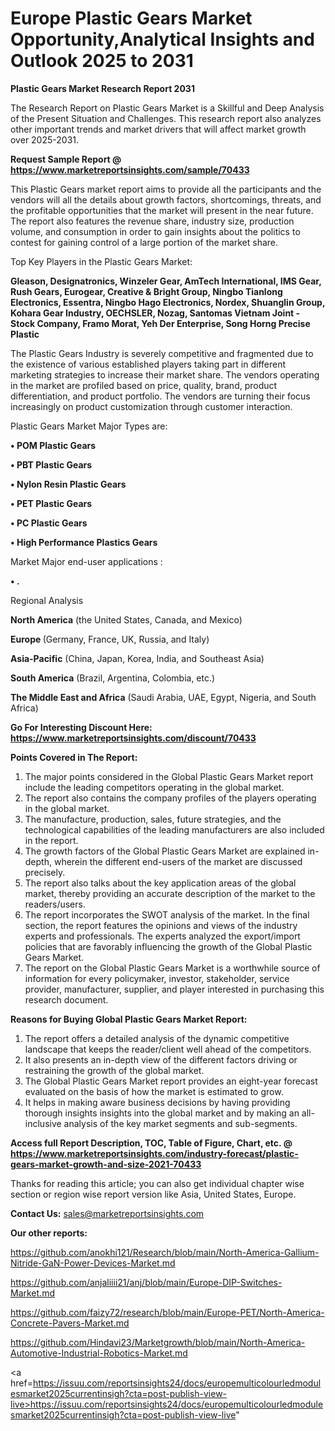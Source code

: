  # Europe Plastic Gears Market Opportunity,Analytical Insights and Outlook 2025 to 2031

<strong>Plastic Gears Market Research Report 2031</strong>

The Research Report on Plastic Gears Market is a Skillful and Deep Analysis of the Present Situation and Challenges. This research report also analyzes other important trends and market drivers that will affect market growth over 2025-2031.

<strong>Request Sample Report @ <a href=https://www.marketreportsinsights.com/sample/70433>https://www.marketreportsinsights.com/sample/70433</a></strong>

This Plastic Gears market report aims to provide all the participants and the vendors will all the details about growth factors, shortcomings, threats, and the profitable opportunities that the market will present in the near future. The report also features the revenue share, industry size, production volume, and consumption in order to gain insights about the politics to contest for gaining control of a large portion of the market share.

Top Key Players in the Plastic Gears Market:

<strong>Gleason, Designatronics, Winzeler Gear, AmTech International, IMS Gear, Rush Gears, Eurogear, Creative & Bright Group, Ningbo Tianlong Electronics, Essentra, Ningbo Hago Electronics, Nordex, Shuanglin Group, Kohara Gear Industry, OECHSLER, Nozag, Santomas Vietnam Joint - Stock Company, Framo Morat, Yeh Der Enterprise, Song Horng Precise Plastic</strong>

The Plastic Gears Industry is severely competitive and fragmented due to the existence of various established players taking part in different marketing strategies to increase their market share. The vendors operating in the market are profiled based on price, quality, brand, product differentiation, and product portfolio. The vendors are turning their focus increasingly on product customization through customer interaction.

Plastic Gears Market Major Types are:

<strong>• POM Plastic Gears

• PBT Plastic Gears

• Nylon Resin Plastic Gears

• PET Plastic Gears

• PC Plastic Gears

• High Performance Plastics Gears</strong>

Market Major end-user applications :

<strong>• .</strong>

Regional Analysis

</u><strong><b>North America</b></strong> (the United States, Canada, and Mexico)

<strong><b>Europe </b></strong>(Germany, France, UK, Russia, and Italy)

<strong><b>Asia-Pacific</b></strong> (China, Japan, Korea, India, and Southeast Asia)

<strong><b>South America</b></strong> (Brazil, Argentina, Colombia, etc.)

<strong><b>The Middle East and Africa</b></strong> (Saudi Arabia, UAE, Egypt, Nigeria, and South Africa)

<strong>Go For Interesting Discount Here: <a href=https://www.marketreportsinsights.com/discount/70433>https://www.marketreportsinsights.com/discount/70433</a></strong>

<strong>Points Covered in The Report:</strong>
<ol>
  <li>The major points considered in the Global Plastic Gears Market report include the leading competitors operating in the global market.</li>
  <li>The report also contains the company profiles of the players operating in the global market.</li>
  <li>The manufacture, production, sales, future strategies, and the technological capabilities of the leading manufacturers are also included in the report.</li>
  <li>The growth factors of the Global Plastic Gears Market are explained in-depth, wherein the different end-users of the market are discussed precisely.</li>
  <li>The report also talks about the key application areas of the global market, thereby providing an accurate description of the market to the readers/users.</li>
  <li>The report incorporates the SWOT analysis of the market. In the final section, the report features the opinions and views of the industry experts and professionals. The experts analyzed the export/import policies that are favorably influencing the growth of the Global Plastic Gears Market.</li>
  <li>The report on the Global Plastic Gears Market is a worthwhile source of information for every policymaker, investor, stakeholder, service provider, manufacturer, supplier, and player interested in purchasing this research document.</li>
</ol>
<strong>Reasons for Buying Global Plastic Gears Market Report:</strong>

<ol>
  <li>The report offers a detailed analysis of the dynamic competitive landscape that keeps the reader/client well ahead of the competitors.</li>
  <li>It also presents an in-depth view of the different factors driving or restraining the growth of the global market.</li>
  <li>The Global Plastic Gears Market report provides an eight-year forecast evaluated on the basis of how the market is estimated to grow.</li>
  <li>It helps in making aware business decisions by having providing thorough insights insights into the global market and by making an all-inclusive analysis of the key market segments and sub-segments.</li>
</ol>
<strong>Access full Report Description, TOC, Table of Figure, Chart, etc. @ <a href=https://www.marketreportsinsights.com/industry-forecast/plastic-gears-market-growth-and-size-2021-70433>https://www.marketreportsinsights.com/industry-forecast/plastic-gears-market-growth-and-size-2021-70433</a></strong>


Thanks for reading this article; you can also get individual chapter wise section or region wise report version like Asia, United States, Europe.

<strong>Contact Us:</strong>
sales@marketreportsinsights.com

<strong>Our other reports:</strong>

<a href=https://github.com/anokhi121/Research/blob/main/North-America-Gallium-Nitride-GaN-Power-Devices-Market.md>https://github.com/anokhi121/Research/blob/main/North-America-Gallium-Nitride-GaN-Power-Devices-Market.md</a>

<a href=https://github.com/anjaliiii21/anj/blob/main/Europe-DIP-Switches-Market.md>https://github.com/anjaliiii21/anj/blob/main/Europe-DIP-Switches-Market.md</a>

<a href=https://github.com/faizy72/research/blob/main/Europe-PET/North-America-Concrete-Pavers-Market.md>https://github.com/faizy72/research/blob/main/Europe-PET/North-America-Concrete-Pavers-Market.md</a>

<a href=https://github.com/Hindavi23/Marketgrowth/blob/main/North-America-Automotive-Industrial-Robotics-Market.md>https://github.com/Hindavi23/Marketgrowth/blob/main/North-America-Automotive-Industrial-Robotics-Market.md</a>

<a href=https://issuu.com/reportsinsights24/docs/europemulticolourledmodulesmarket2025currentinsigh?cta=post-publish-view-live>https://issuu.com/reportsinsights24/docs/europemulticolourledmodulesmarket2025currentinsigh?cta=post-publish-view-live</a>"
